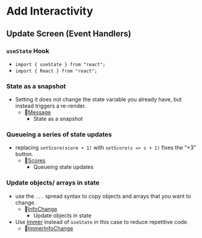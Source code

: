 
# Add Interactivity
## Update Screen (Event Handlers)

### `useState` Hook
- `import { useState } from "react";`
- `import { React } from "react";`

### State as a snapshot
- Setting it does not change the state variable you already have, but instead triggers a re-render.
    - 📌[Message](../../DB-React-Components/Message.md)
        - State as a snapshot

### Queueing a series of state updates
- replacing `setScore(score + 1)` with `setScore(s => s + 1)` fixes the “+3” button.
    - 📌[Scores](../../DB-React-Components/Scores.md)
        - Queueing state updates

### Update objects/ arrays in state
- use the `...` spread syntax to copy objects and arrays that you want to change.
    - 📌[InfoChange](../../DB-React-Components/InfoChange.md)
        - Update objects in state
- Use [Immer](https://github.com/immerjs/use-immer) instead of `useState` in this case to reduce repetitive code.
    - 📌[ImmerInfoChange](../../DB-React-Components/ImmerInfoChange.md)